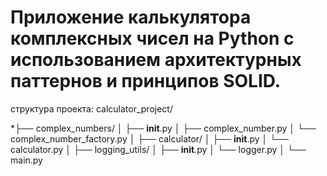 # Приложение калькулятора комплексных чисел на Python с использованием архитектурных паттернов и принципов SOLID.
структура проекта:
calculator_project/

*├── complex_numbers/
│   ├── __init__.py
│   ├── complex_number.py
│   └── complex_number_factory.py
│
├── calculator/
│   ├── __init__.py
│   └── calculator.py
│
├── logging_utils/
│   ├── __init__.py
│   └── logger.py
│
└── main.py

